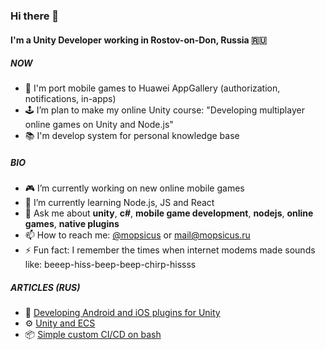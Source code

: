 ### Hi there 👋

#### I'm a Unity Developer working in Rostov-on-Don, Russia 🇷🇺

##### NOW

- 💮 I'm port mobile games to Huawei AppGallery (authorization, notifications, in-apps)
- 🕹️ I’m plan to make my online Unity course: "Developing multiplayer online games on Unity and Node.js"
- 📚 I'm develop system for personal knowledge base

##### BIO

- 🎮 I’m currently working on new online mobile games
- 🌱 I’m currently learning Node.js, JS and React
- 💬 Ask me about **unity**, **c#**, **mobile game development**, **nodejs**, **online games**, **native plugins**
- 📫 How to reach me: [@mopsicus](http://t.me/mopsicus) or [mail@mopsicus.ru](mailto:mail@mopsicus.ru)
- ⚡ Fun fact: I remember the times when internet modems made sounds like: beeep-hiss-beep-beep-chirp-hissss

##### ARTICLES (RUS)
- 🔌 [Developing Android and iOS plugins for Unity](https://habr.com/ru/post/581160/)
- ⚙️ [Unity and ECS](https://habr.com/ru/post/358108/)
- 📦 [Simple custom CI/CD on bash](https://habr.com/ru/post/479884/)
